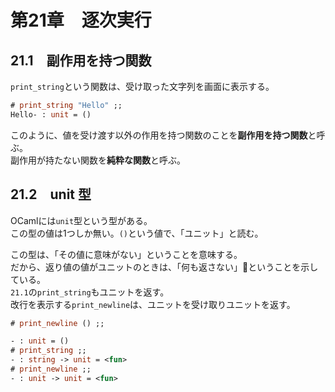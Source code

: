 # 第21章　逐次実行

## 21.1　副作用を持つ関数

`print_string`という関数は、受け取った文字列を画面に表示する。

```ocaml
# print_string "Hello" ;;
Hello- : unit = ()
```

このように、値を受け渡す以外の作用を持つ関数のことを**副作用を持つ関数**と呼ぶ。  
副作用が持たない関数を**純粋な関数**と呼ぶ。

## 21.2　unit 型

OCamlには`unit`型という型がある。  
この型の値は1つしか無い。`()`という値で、「ユニット」と読む。

この型は、「その値に意味がない」ということを意味する。  
だから、返り値の値がユニットのときは、「何も返さない」ということを示している。  
`21.1`の`print_string`もユニットを返す。  
改行を表示する`print_newline`は、ユニットを受け取りユニットを返す。

```ocaml
# print_newline () ;;

- : unit = ()
# print_string ;;
- : string -> unit = <fun>
# print_newline ;;
- : unit -> unit = <fun>
```
